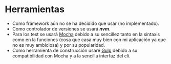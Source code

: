 # Herramientas

* Como framework aún no se ha decidido que usar (no implementado).
* Como controlador de versiones se usará ***nvm***.
* Para los test se usará [Mocha](https://mochajs.org) debido a su sencillez tanto en la sintaxis como en la funciones (cosa que casa muy bien con mi aplicación ya que no es muy ambiciosa) y por su popularidad.
* Como herramienta de construcción usaré [Gulp](https://gulpjs.com) debido a su compatibilidad con Mocha y a la sencilla interfaz del cli.